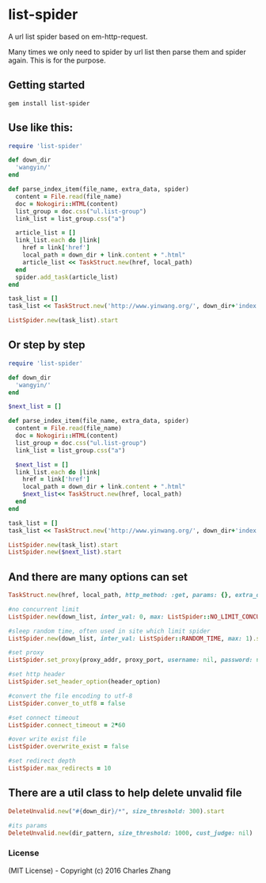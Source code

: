# list-spider

A url list spider based on em-http-request.

Many times we only need to spider by url list then parse them and spider again. This is for the purpose.

## Getting started

    gem install list-spider
    
## Use like this:

```ruby
require 'list-spider'

def down_dir
  'wangyin/'
end

def parse_index_item(file_name, extra_data, spider)
  content = File.read(file_name)
  doc = Nokogiri::HTML(content)
  list_group = doc.css("ul.list-group")
  link_list = list_group.css("a")

  article_list = []
  link_list.each do |link|
    href = link['href']
    local_path = down_dir + link.content + ".html"
    article_list << TaskStruct.new(href, local_path)
  end
  spider.add_task(article_list)
end

task_list = []
task_list << TaskStruct.new('http://www.yinwang.org/', down_dir+'index.html', parse_method: method(:parse_index_item))

ListSpider.new(task_list).start
```

## Or step by step
```ruby
require 'list-spider'

def down_dir
  'wangyin/'
end

$next_list = []

def parse_index_item(file_name, extra_data, spider)
  content = File.read(file_name)
  doc = Nokogiri::HTML(content)
  list_group = doc.css("ul.list-group")
  link_list = list_group.css("a")

  $next_list = []
  link_list.each do |link|
    href = link['href']
    local_path = down_dir + link.content + ".html"
    $next_list<< TaskStruct.new(href, local_path)
  end
end

task_list = []
task_list << TaskStruct.new('http://www.yinwang.org/', down_dir+'index.html', parse_method: method(:parse_index_item))

ListSpider.new(task_list).start
ListSpider.new($next_list).start
```

## And there are many options can set

```ruby
TaskStruct.new(href, local_path, http_method: :get, params: {}, extra_data: nil, parse_method: nil)
```

```ruby
#no concurrent limit
ListSpider.new(down_list, inter_val: 0, max: ListSpider::NO_LIMIT_CONCURRENT).start

#sleep random time, often used in site which limit spider
ListSpider.new(down_list, inter_val: ListSpider::RANDOM_TIME, max: 1).start
```

```ruby
#set proxy
ListSpider.set_proxy(proxy_addr, proxy_port, username: nil, password: nil)

#set http header
ListSpider.set_header_option(header_option)

#convert the file encoding to utf-8
ListSpider.conver_to_utf8 = false

#set connect timeout
ListSpider.connect_timeout = 2*60

#over write exist file
ListSpider.overwrite_exist = false

#set redirect depth
ListSpider.max_redirects = 10
```

## There are a util class to help delete unvalid file

```ruby
DeleteUnvalid.new("#{down_dir}/*", size_threshold: 300).start

#its params
DeleteUnvalid.new(dir_pattern, size_threshold: 1000, cust_judge: nil)
```

### License

(MIT License) - Copyright (c) 2016 Charles Zhang
